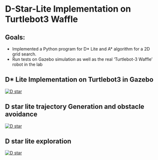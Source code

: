 # D-Star-Lite Implementation on Turtlebot3 Waffle
## Goals:
  - Implemented a Python program for D* Lite and A* algorithm for a 2D grid search.
  - Run tests on Gazebo simulation as well as the real ‘Turtlebot-3 Waffle’ robot in the lab

## D* Lite Implementation on Turtlebot3 in Gazebo
[![D star](https://img.youtube.com/vi/SyO907nmwt0/0.jpg)](https://www.youtube.com/watch?v=SyO907nmwt0)

## D star lite trajectory Generation and obstacle avoidance
[![D star](https://img.youtube.com/vi/UINxUm2ogAo/0.jpg)](https://www.youtube.com/watch?v=UINxUm2ogAo)

## D star lite exploration
[![D star](https://img.youtube.com/vi/JHRbIJ3Y88E/0.jpg)](https://www.youtube.com/watch?v=JHRbIJ3Y88E)

